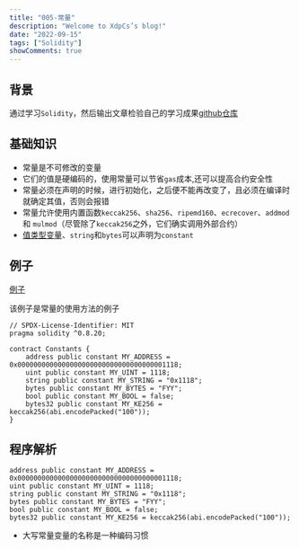 ```yaml
---
title: "005-常量"
description: "Welcome to XdpCs’s blog!"
date: "2022-09-15"
tags: ["Solidity"]
showComments: true
---
```


## 背景

通过学习`Solidity`，然后输出文章检验自己的学习成果[github仓库](https://github.com/XdpCs/Solidity-learning)

## 基础知识

* 常量是不可修改的变量
* 它们的值是硬编码的，使用常量可以节省`gas`成本,还可以提高合约安全性
* 常量必须在声明的时候，进行初始化，之后便不能再改变了，且必须在编译时就确定其值，否则会报错
* 常量允许使用内置函数`keccak256`、`sha256`、`ripemd160`、`ecrecover`、`addmod` 和 `mulmod`（尽管除了`keccak256`之外，它们确实调用外部合约）
* [值类型变量](./003.value_type.md)、`string`和`bytes`可以声明为`constant`

## 例子

[例子](https://github.com/XdpCs/Solidity-learning/blob/master/Solidity/005.Constants/Constants.sol)

该例子是常量的使用方法的例子

```solidity
// SPDX-License-Identifier: MIT
pragma solidity ^0.8.20;

contract Constants {
    address public constant MY_ADDRESS = 0x0000000000000000000000000000000000001118;
    uint public constant MY_UINT = 1118;
    string public constant MY_STRING = "0x1118";
    bytes public constant MY_BYTES = "FYY";
    bool public constant MY_BOOL = false;
    bytes32 public constant MY_KE256 = keccak256(abi.encodePacked("100"));
}
```

## 程序解析

```solidity
address public constant MY_ADDRESS = 0x0000000000000000000000000000000000001118;
uint public constant MY_UINT = 1118;
string public constant MY_STRING = "0x1118";
bytes public constant MY_BYTES = "FYY";
bool public constant MY_BOOL = false;
bytes32 public constant MY_KE256 = keccak256(abi.encodePacked("100"));
```

* 大写常量变量的名称是一种编码习惯
